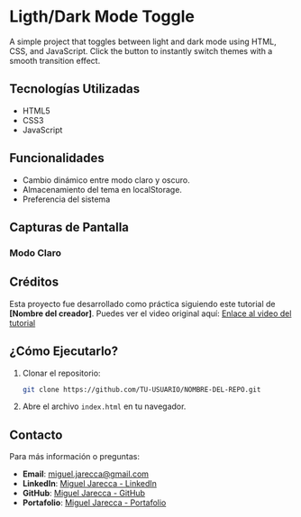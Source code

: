 # Ligth/Dark Mode Toggle
A simple project that toggles between light and dark mode using HTML, CSS, and JavaScript. Click the button to instantly switch themes with a smooth transition effect.

## Tecnologías Utilizadas
- HTML5
- CSS3
- JavaScript

## Funcionalidades
- Cambio dinámico entre modo claro y oscuro.
- Almacenamiento del tema en localStorage.
- Preferencia del sistema

## Capturas de Pantalla

### Modo Claro


## Créditos
Esta proyecto fue desarrollado como práctica siguiendo este tutorial de **[Nombre del creador]**.
Puedes ver el video original aquí: [Enlace al video del tutorial](URL_DEL_VIDEO)  

## ¿Cómo Ejecutarlo?

1. Clonar el repositorio:
   ```bash
   git clone https://github.com/TU-USUARIO/NOMBRE-DEL-REPO.git

2. Abre el archivo `index.html` en tu navegador.

## Contacto
Para más información o preguntas:
- **Email**: miguel.jarecca@gmail.com
- **LinkedIn**: [Miguel Jarecca - LinkedIn](https://www.linkedin.com/in/migueljarecca/)
- **GitHub**: [Miguel Jarecca - GitHub](https://github.com/MiguelJarecca)
- **Portafolio**: [Miguel Jarecca - Portafolio](https://migueljarecca.github.io/portafolio-miguel/)
